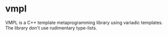 vmpl
====

VMPL is a C++ template metaprogramming library using variadic templates. The library don't use rudimentary type-lists.
